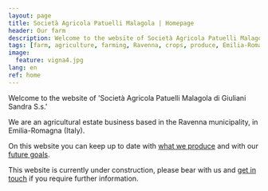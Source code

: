 ```yaml
---
layout: page
title: Società Agricola Patuelli Malagola | Homepage
header: Our farm
description: Welcome to the website of Società Agricola Patuelli Malagola.
tags: [farm, agriculture, farming, Ravenna, crops, produce, Emilia-Romagna, San Michele, Santerno, Manzone, hectares, fields]
image:
  feature: vigna4.jpg
lang: en
ref: home
---
```


Welcome to the website of 'Società Agricola Patuelli Malagola di Giuliani Sandra S.s.' 

We are an agricultural estate business based in the Ravenna municipality, in Emilia-Romagna (Italy).


On this website you can keep up to date with [what we produce](/products) and with our [future goals](/goals). 

This website is currently under construction, please bear with us and [get in touch](/contact) if you require further information.   
